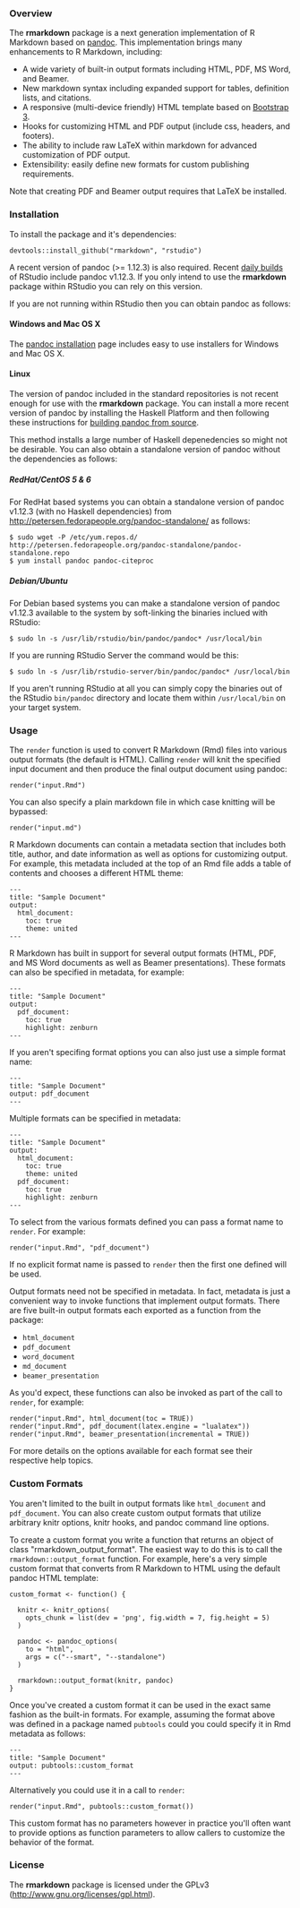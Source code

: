 
### Overview

The **rmarkdown** package is a next generation implementation of R Markdown based on [pandoc](http://johnmacfarlane.net/pandoc/). This implementation brings many enhancements to R Markdown, including:

* A wide variety of built-in output formats including HTML, PDF, MS Word, and Beamer.
* New markdown syntax including expanded support for tables, definition lists, and citations.
* A responsive (multi-device friendly) HTML template based on [Bootstrap 3](http://getbootstrap.com).
* Hooks for customizing HTML and PDF output (include css, headers, and footers).
* The ability to include raw LaTeX within markdown for advanced customization of PDF output.
* Extensibility: easily define new formats for custom publishing requirements.

Note that creating PDF and Beamer output requires that LaTeX be installed.

### Installation

To install the package and it's dependencies:

```
devtools::install_github("rmarkdown", "rstudio")
```

A recent version of pandoc (>= 1.12.3) is also required. Recent [daily builds](http://www.rstudio.org/download/daily) of RStudio include pandoc v1.12.3. If you only intend to use the **rmarkdown** package within RStudio you can rely on this version.

If you are not running within RStudio then you can obtain pandoc as follows:

#### Windows and Mac OS X

The [pandoc installation](http://johnmacfarlane.net/pandoc/installing.html) page includes easy to use installers for Windows and Mac OS X.

#### Linux

The version of pandoc included in the standard repositories is not recent enough for use with the **rmarkdown** package. You can install a more recent version of pandoc by installing the Haskell Platform and then following these instructions for [building pandoc from source](http://johnmacfarlane.net/pandoc/installing.html#all-platforms).

This method installs a large number of Haskell depenedencies so might not be desirable. You can also obtain a standalone version of pandoc without the dependencies as follows:

##### RedHat/CentOS 5 & 6

For RedHat based systems you can obtain a standalone version of pandoc v1.12.3 (with no Haskell dependencies) from http://petersen.fedorapeople.org/pandoc-standalone/ as follows:

```
$ sudo wget -P /etc/yum.repos.d/ http://petersen.fedorapeople.org/pandoc-standalone/pandoc-standalone.repo
$ yum install pandoc pandoc-citeproc
```

##### Debian/Ubuntu

For Debian based systems you can make a standalone version of pandoc v1.12.3 available to the system by soft-linking the binaries inclued with RStudio:

```
$ sudo ln -s /usr/lib/rstudio/bin/pandoc/pandoc* /usr/local/bin
```

If you are running RStudio Server the command would be this:

```
$ sudo ln -s /usr/lib/rstudio-server/bin/pandoc/pandoc* /usr/local/bin
```

If you aren't running RStudio at all you can simply copy the binaries out of the RStudio `bin/pandoc` directory and locate them within `/usr/local/bin` on your target system.




### Usage

The `render` function is used to convert R Markdown (Rmd) files into various output formats (the default is HTML). Calling `render` will knit the specified input document and then produce the final output document using pandoc:

```
render("input.Rmd")
```

You can also specify a plain markdown file in which case knitting will be bypassed:

```
render("input.md")
```

R Markdown documents can contain a metadata section that includes both title, author, and date information as well as options for customizing output. For example, this metadata included at the top of an Rmd file adds a table of contents and chooses a different HTML theme:

```
---
title: "Sample Document"
output:
  html_document:
    toc: true
    theme: united
---
```

R Markdown has built in support for several output formats (HTML, PDF, and MS Word documents as well as Beamer presentations). These formats can also be specified in metadata, for example:

```
---
title: "Sample Document"
output:
  pdf_document:
    toc: true
    highlight: zenburn
---
```

If you aren't specifing format options you can also just use a simple format name:

```
---
title: "Sample Document"
output: pdf_document
---
```

Multiple formats can be specified in metadata:

```
---
title: "Sample Document"
output:
  html_document:
    toc: true
    theme: united
  pdf_document:
    toc: true
    highlight: zenburn
---
```

To select from the various formats defined you can pass a format name to `render`. For example:

```
render("input.Rmd", "pdf_document")
```

If no explicit format name is passed to `render` then the first one defined will be used.

Output formats need not be specified in metadata. In fact, metadata is just a convenient way to invoke functions that implement output formats. There are five built-in output formats each exported as a function from the package:

- `html_document`
- `pdf_document`
- `word_document`
- `md_document`
- `beamer_presentation`

As you'd expect, these functions can also be invoked as part of the call to `render`, for example:

```
render("input.Rmd", html_document(toc = TRUE))
render("input.Rmd", pdf_document(latex.engine = "lualatex"))
render("input.Rmd", beamer_presentation(incremental = TRUE))
```

For more details on the options available for each format see their respective help topics.

### Custom Formats

You aren't limited to the built in output formats like `html_document` and `pdf_document`. You can also create custom output formats that utilize arbitrary knitr options, knitr hooks, and pandoc command line options.

To create a custom format you write a function that returns an object of class "rmarkdown_output_format". The easiest way to do this is to call the `rmarkdown::output_format` function. For example, here's a very simple custom format that converts from R Markdown to HTML using the default pandoc HTML template:

```
custom_format <- function() {

  knitr <- knitr_options(
    opts_chunk = list(dev = 'png', fig.width = 7, fig.height = 5)
  )

  pandoc <- pandoc_options(
    to = "html",
    args = c("--smart", "--standalone")
  )

  rmarkdown::output_format(knitr, pandoc)
}
```

Once you've created a custom format it can be used in the exact same fashion as the built-in formats. For example, assuming the format above was defined in a package named `pubtools` could you could specify it in Rmd metadata as follows:

```
---
title: "Sample Document"
output: pubtools::custom_format
---
```

Alternatively you could use it in a call to `render`:

```
render("input.Rmd", pubtools::custom_format())
```

This custom format has no parameters however in practice you'll often want to provide options as function parameters to allow callers to customize the behavior of the format.


### License

The **rmarkdown** package is licensed under the GPLv3 (http://www.gnu.org/licenses/gpl.html).






